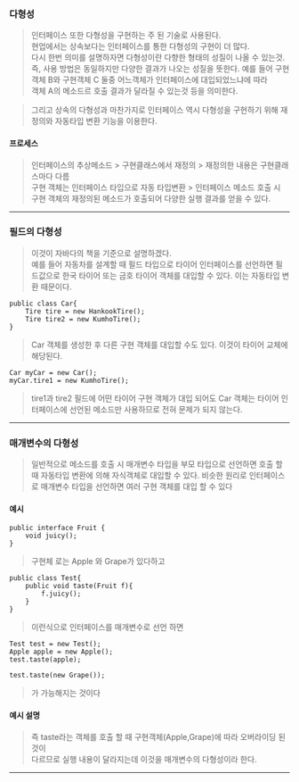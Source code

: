 ### 다형성
> 인터페이스 또한 다형성을 구현하는 주 된 기술로 사용된다.  
> 현업에서는 상속보다는 인터페이스를 통한 다형성의 구현이 더 많다.  
> 다시 한번 의미를 설명하자면 다형성이란 다향한 형태의 성질이 나올 수 있는것.  
> 즉, 사용 방법은 동일하지만 다양한 결과가 나오는 성질을 뜻한다.
> 예를 들어 구현객체 B와 구현객체 C 둘중 어느객체가 인터페이스에 대입되었느냐에 따라  
> 객체 A의 메소드르 호출 결과가 달라질 수 있는것 등을 의미한다.

>그리고 상속의 다형성과 마찬가지로 인터페이스 역시 다형성을 구현하기 위해 재정의와 자동타입 변환 기능을 이용한다.

#### 프로세스
> 인터페이스의 추상메소드 > 구현클래스에서 재정의 > 재정의한 내용은 구현클래스마다 다름  
> 구현 객체는 인터페이스 타입으로 자동 타입변환 > 인터페이스 메소드 호출 시 구현 객체의 재정의된 메소드가 호출되어 다양한 실행 결과를 얻을 수 있다.

---
### 필드의 다형성
> 이것이 자바다의 책을 기준으로 설명하겠다.  
> 예를 들어 자동차를 설계할 때 필드 타입으로 타이어 인터페이스를 선언하면 필드값으로 한국 타이어 또는 금호 타이어 객체를 대입할 수 있다. 이는 자동타입 변환 때문이다.  


```
public class Car{
	Tire tire = new HankookTire();
	Tire tire2 = new KumhoTire();
}
```
> Car 객체를 생성한 후 다른 구현 객체를 대입할 수도 있다. 이것이 타이어 교체에 해당된다.

```
Car myCar = new Car();
myCar.tire1 = new KumhoTire();
```

> tire1과 tire2 필드에 어떤 타이어 구현 객체가 대입 되어도 Car 객체는 타이어 인터페이스에 선언된 메소드만 사용하므로 전혀 문제가 되지 않는다.

---

### 매개변수의 다형성
> 일반적으로 메소드를 호출 시 매개변수 타입을 부모 타입으로 선언하면 호출 할 때 자동타입 변환에 의해 자식객체로 대입할 수 있다.  비슷한 원리로 인터페이스로 매개변수 타입을 선언하면 여러 구현 객체를 대입 할 수 있다

#### 예시
```
public interface Fruit {
	void juicy();
}
```
>구현체 로는 Apple 와 Grape가 있다하고
```
public class Test{
	public void taste(Fruit f){ 
		f.juicy();
	}
}
```
> 이런식으로 인터페이스를 매개변수로 선언 하면
```
Test test = new Test();
Apple apple = new Apple();
test.taste(apple);

test.taste(new Grape());
```
> 가 가능해지는 것이다

#### 예시 설명
> 즉 taste라는 객체를 호출 할 때 구현객체(Apple,Grape)에 따라 오버라이딩 된것이  
> 다르므로 실행 내용이 달라지는데 이것을 매개변수의 다형성이라 한다.

---
